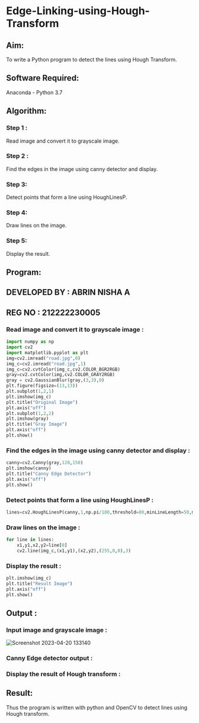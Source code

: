 # Edge-Linking-using-Hough-Transform

## Aim:

To write a Python program to detect the lines using Hough Transform.

## Software Required:

Anaconda - Python 3.7

## Algorithm:

### Step 1 :

Read image and convert it to grayscale image.

### Step 2 :

Find the edges in the image using canny detector and display.

### Step 3:

Detect points that form a line using HoughLinesP.

### Step 4:

Draw lines on the image.

### Step 5:

Display the result.


## Program:

## DEVELOPED BY : ABRIN NISHA A
## REG NO : 212222230005

### Read image and convert it to grayscale image :

```python
import numpy as np
import cv2
import matplotlib.pyplot as plt
img=cv2.imread("road.jpg",0)
img_c=cv2.imread("road.jpg",1)
img_c=cv2.cvtColor(img_c,cv2.COLOR_BGR2RGB)
gray=cv2.cvtColor(img,cv2.COLOR_GRAY2RGB)
gray = cv2.GaussianBlur(gray,(3,3),0)
plt.figure(figsize=(13,13))
plt.subplot(1,2,1)
plt.imshow(img_c)
plt.title("Original Image")
plt.axis("off")
plt.subplot(1,2,2)
plt.imshow(gray)
plt.title("Gray Image")
plt.axis("off")
plt.show()
```

### Find the edges in the image using canny detector and display :

```python
canny=cv2.Canny(gray,120,150)
plt.imshow(canny)
plt.title("Canny Edge Detector")
plt.axis("off")
plt.show()
```

### Detect points that form a line using HoughLinesP :
```python
lines=cv2.HoughLinesP(canny,1,np.pi/180,threshold=80,minLineLength=50,maxLineGap=250)
```
### Draw lines on the image :
```python
for line in lines:
    x1,y1,x2,y2=line[0]
    cv2.line(img_c,(x1,y1),(x2,y2),(255,0,0),3)
```

### Display the result :
```python
plt.imshow(img_c)
plt.title("Result Image")
plt.axis("off")
plt.show()
```
## Output :


### Input image and grayscale image :

![Screenshot 2023-04-20 133140](https://user-images.githubusercontent.com/118889454/233300359-4943648f-2f30-4016-aca2-ec90457dfa0e.png)


### Canny Edge detector output :





### Display the result of Hough transform :





## Result:

Thus the program is written with python and OpenCV to detect lines using Hough transform. 
